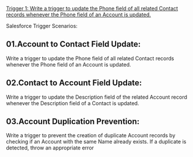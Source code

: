 [Trigger 1: Write a trigger to update the Phone field of all related Contact records whenever the Phone field of an Account is updated.
](https://github.com/suryasalesforcedeveloper/Apex---Trigger/edit/main/README.md) 

Salesforce Trigger Scenarios:

## 01.Account to Contact Field Update:
Write a trigger to update the Phone field of all related Contact records whenever the Phone field of an Account is updated.

## 02.Contact to Account Field Update:
Write a trigger to update the Description field of the related Account record whenever the Description field of a Contact is updated.

## 03.Account Duplication Prevention:
Write a trigger to prevent the creation of duplicate Account records by checking if an Account with the same Name already exists. If a duplicate is detected, throw an appropriate error 
